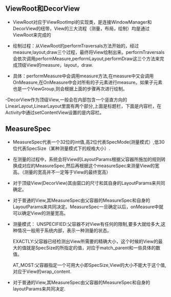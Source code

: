 ## ViewRoot和DecorView ##
- ViewRoot对应于ViewRootImpl的实现类，是连接WindowManager和DecorView的纽带，View的三大流程（测量，布局，绘制）均是通过ViewRoot来完成的

- 绘制过程：从ViewRoot的performTraversals方法开始的，经过measure,layout,draw三个过程，最终将View绘制出来。performTraversals会依次调用performMeasure,performLayout,performDraw这三个方法来完成顶级View的measure，layout，draw.
 
- 具体：performMeasure中会调用measure方法,在measure中又会调用OnMeasure,在OnMeasure中会对所有的子元素进行measure。如果子元素也是一个ViewGroup,则会根据上面的步骤再次进行绘制。

-DecorView作为顶级View,一般会在内部包含一个竖直方向的LinearLayout,LinearLayout里面有两个部分,上面是标题栏，下面是内容栏，在Activity中通过setContentView设置的是内容栏。

## MeasureSpec ##
- MeasureSpec代表一个32位的int值,高2位代表SpecMode(测量模式）,低30位代表SpecSize（某种测量模式下的规格大小）.
- 在测量的过程中，系统会将View的LayoutParams根据父容器所施加的规则转换成对应的MeasureSpec,然后再根据这个measureSpec来测量View的宽高。（测量的宽高并不一定等于View的最终宽高）
- 对于顶级View(DecorView)其由窗口的尺寸和其自身的LayoutParams来共同确定。
- 对于普通的View,其MeasureSpec由父容器的MeasureSpec和自身的LayoutParams来共同决定。MeasureSpec一旦确定以后，onMeasure中就可以确定View的测量宽高。
- 测量模式：
	UNSPECIFIED:父容器不对View有任何的限制,要多大就给多大,这种情况一般用于系统内部，表示一种测量的状态。

	EXACTLY:父容器已经检测出View所需要的精确大小，这个时候的View的最大的值就是SpecSize的所指定的值，对应于match_parent和一些具体的数值。

	AT_MOST:父容器指定一个可用大小即SpecSize,View的大小不能大于这个值,对应于View的wrap_content.

- 对于普通的View,其MeasureSpec由父容器的MeasureSpec和自身的layoutParams来共同决定.